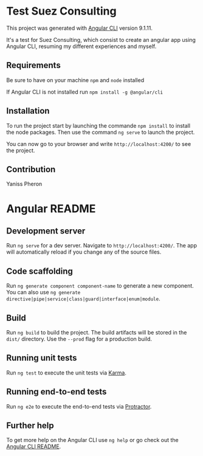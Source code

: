 # Test Suez Consulting

This project was generated with [Angular CLI](https://github.com/angular/angular-cli) version 9.1.11.

It's a test for Suez Consulting, which consist to create an angular app using Angular CLI, resuming my different experiences and myself.

## Requirements

Be sure to have on your machine `npm` and `node` installed

If Angular CLI is not installed run `npm install -g @angular/cli`

## Installation

To run the project start by launching the commande `npm install` to install the node packages.
Then use the command `ng serve` to launch the project.

You can now go to your browser and write `http://localhost:4200/` to see the project.

## Contribution
Yaniss Pheron


# Angular README

## Development server

Run `ng serve` for a dev server. Navigate to `http://localhost:4200/`. The app will automatically reload if you change any of the source files.

## Code scaffolding

Run `ng generate component component-name` to generate a new component. You can also use `ng generate directive|pipe|service|class|guard|interface|enum|module`.

## Build

Run `ng build` to build the project. The build artifacts will be stored in the `dist/` directory. Use the `--prod` flag for a production build.

## Running unit tests

Run `ng test` to execute the unit tests via [Karma](https://karma-runner.github.io).

## Running end-to-end tests

Run `ng e2e` to execute the end-to-end tests via [Protractor](http://www.protractortest.org/).

## Further help

To get more help on the Angular CLI use `ng help` or go check out the [Angular CLI README](https://github.com/angular/angular-cli/blob/master/README.md).
